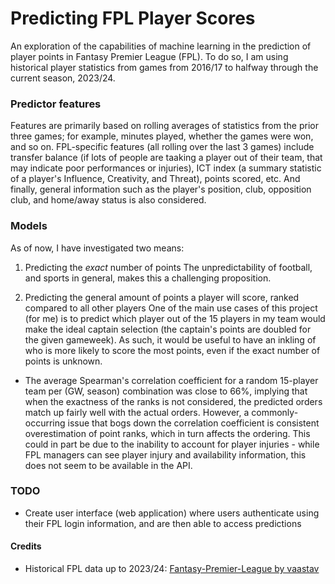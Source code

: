 # Predicting FPL Player Scores

An exploration of the capabilities of machine learning in the prediction of player points in Fantasy Premier League (FPL). To do so, I am using historical player statistics from games from 2016/17 to halfway through the current season, 2023/24. 

### Predictor features
Features are primarily based on rolling averages of statistics from the prior three games; for example, minutes played, whether the games were won, and so on. FPL-specific features (all rolling over the last 3 games) include transfer balance (if lots of people are taaking a player out of their team, that may indicate poor performances or injuries), ICT index (a summary statistic of a player's Influence, Creativity, and Threat), points scored, etc. And finally, general information such as the player's position, club, opposition club, and home/away status is also considered.

### Models
As of now, I have investigated two means: 

1. Predicting the *exact* number of points
The unpredictability of football, and sports in general, makes this a challenging proposition.

2. Predicting the general amount of points a player will score, ranked compared to all other players
One of the main use cases of this project (for me) is to predict which player out of the 15 players in my team would make the ideal captain selection (the captain's points are doubled for the given gameweek). As such, it would be useful to have an inkling of who is more likely to score the most points, even if the exact number of points is unknown.
  - The average Spearman's correlation coefficient for a random 15-player team per (GW, season) combination was close to 66%, implying that when the exactness of the ranks is not considered, the predicted orders match up fairly well with the actual orders. However, a commonly-occurring issue that bogs down the correlation coefficient is consistent overestimation of point ranks, which in turn affects the ordering. This could in part be due to the inability to account for player injuries - while FPL managers can see player injury and availability information, this does not seem to be available in the API.

### TODO
- Create user interface (web application) where users authenticate using their FPL login information, and are then able to access predictions 

#### Credits
- Historical FPL data up to 2023/24: [Fantasy-Premier-League by vaastav](https://github.com/vaastav/Fantasy-Premier-League)
